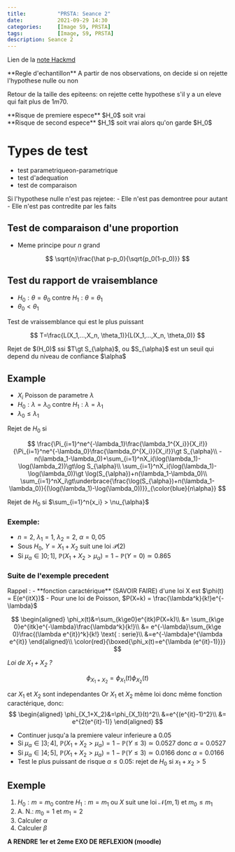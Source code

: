 ```yaml
---
title:          "PRSTA: Seance 2"
date:           2021-09-29 14:30
categories:     [Image S9, PRSTA]
tags:           [Image, S9, PRSTA]
description: Seance 2
---
```

Lien de la [note Hackmd](https://hackmd.io/@lemasymasa/BySfn0W4t)

<div class="alert alert-info" role="alert" markdown="1">
**Regle d'echantillon**
A partir de nos observations, on decide si on rejette l'hypothese nulle ou non
</div>

Retour de la taille des epiteens: on rejette cette hypothese s'il y a un eleve qui fait plus de $1m70$.

<div class="alert alert-info" role="alert" markdown="1">
**Risque de premiere espece**
$H_0$ soit vrai
</div>

<div class="alert alert-info" role="alert" markdown="1">
**Risque de second espece**
$H_1$ soit vrai alors qu'on garde $H_0$
</div>

# Types de test

- test parametriqueon-parametrique
- test d'adequation
- test de comparaison

<div class="alert alert-info" role="alert" markdown="1">
Si l'hypothese nulle n'est pas rejetee:
- Elle n'est pas demontree pour autant
- Elle n'est pas contredite par les faits
</div>

## Test de comparaison d'une proportion

- Meme principe pour $n$ grand

$$
\sqrt{n}\frac{\hat p-p_0}{\sqrt{p_0(1-p_0)}}
$$

## Test du rapport de vraisemblance

- $H_0:\theta=\theta_0$ contre $H_1:\theta=\theta_1$
- $\theta_0\lt\theta_1$

Test de vraissemblance qui est le plus puissant

$$
T=\frac{L(X_1,...,X_n, \theta_1)}{L(X_1,...,X_n, \theta_0)}
$$

<div class="alert alert-success" role="alert" markdown="1">
Rejet de $(H_0)$ ssi $T\gt S_{\alpha}$, ou $S_{\alpha}$ est un seuil qui depend du niveau de confiance $\alpha$
</div>

## Example

- $X_i$ Poisson de parametre $\lambda$
- $H_0:\lambda=\lambda_0$ contre $H_1:\lambda=\lambda_1$
- $\lambda_0\le\lambda_1$ 

Rejet de $H_0$ si

$$
\frac{\Pi_{i=1}^ne^{-\lambda_1}\frac{\lambda_1^{X_i}}{X_i!}}{\Pi_{i=1}^ne^{-\lambda_0}\frac{\lambda_0^{X_i}}{X_i!}}\gt S_{\alpha}\\
-n(\lambda_1-\lambda_0)+\sum_{i=1}^nX_i(\log(\lambda_1)-\log(\lambda_2))\gt\log S_{\alpha}\\
\sum_{i=1}^nX_i(\log(\lambda_1)-\log(\lambda_0))\gt \log(S_{\alpha})+n(\lambda_1-\lambda_0)\\
\sum_{i=1}^nX_i\gt\underbrace{\frac{\log(S_{\alpha})+n(\lambda_1-\lambda_0)}{(\log(\lambda_1)-\log(\lambda_0))}}_{\color{blue}{n\alpha}}
$$

Rejet de $H_0$ si $\sum_{i=1}^n{x_i} > \nu_{\alpha}$

### Exemple:

- $n=2$, $\lambda_1=1$, $\lambda_2=2$, $\alpha=0,05$
- Sous $H_0$, $Y=X_1+X_2$ suit une loi $\mathcal P(2)$
- Si $\mu_{\alpha}\in]0;1]$, $\mathbb P(X_1+X_2\gt\mu_{\alpha})=1-\mathbb P(Y=0)\simeq 0.865$

### Suite de l'exemple precedent

<div class="alert alert-info" role="alert" markdown="1">
Rappel : 
- **fonction caractérique** (SAVOIR FAIRE) d'une loi X est $\phi(t) = E(e^{itX})$ 
- Pour une loi de Poisson, $P(X=k) = \frac{\lambda^k}{k!}e^{-\lambda}$
</div>

$$
\begin{aligned}
\phi_x(t)&=\sum_{k\ge0}e^{itk}P(X=k)\\
&= \sum_{k\ge 0}e^{itk}e^{-\lambda}\frac{\lambda^k}{k!}\\
&= e^{-\lambda}\sum_{k\ge 0}\frac{(\lambda e^{it})^k}{k!}  \text{ : serie}\\
&=e^{-\lambda}e^{\lambda e^{it}}
\end{aligned}\\
\color{red}{\boxed{\phi_x(t)=e^{\lambda (e^{it}-1)}}}
$$

*Loi de $X_1+X_2$ ?*

$$
\phi_{X_1+X_2}=\phi_{X_1}(t)\phi_{X_2}(t)
$$

car $X_1$ et $X_2$ sont independantes
Or $X_1$ et $X_2$ même loi donc même fonction caractérique, donc:
$$
\begin{aligned}
\phi_{X_1+X_2}&=\phi_{X_1}(t)^2\\
&=e^{(e^{it}-1)^2}\\
&= e^{2(e^{it}-1)}
\end{aligned}
$$

- Continuer jusqu'a la premiere valeur inferieure a $0.05$
- Si $\mu_{\alpha}\in]3;4]$, $\mathbb P(X_1+X_2\gt\mu_{\alpha})=1-\mathbb P(Y\le 3)\simeq 0.0527$ donc $\alpha=0.0527$
- Si $\mu_{\alpha}\in]4;5]$, $\mathbb P(X_1+X_2\gt\mu_{\alpha})=1-\mathbb P(Y\le 3)\simeq 0.0166$ donc $\alpha=0.0166$
- Test le plus puissant de risque $\alpha \le 0.05$: rejet de $H_0$ si $x_1 + x_2 > 5$

## Exemple

1. $H_0:m=m_0$ contre $H_1:m=m_1$ ou $X$ suit une loi $\mathcal N(m,1)$ et $m_0\le m_1$
2. A. N.: $m_0=1$ et $m_1=2$
3. Calculer $\alpha$
4. Calculer $\beta$

**A RENDRE 1er et 2eme EXO DE REFLEXION (moodle)**